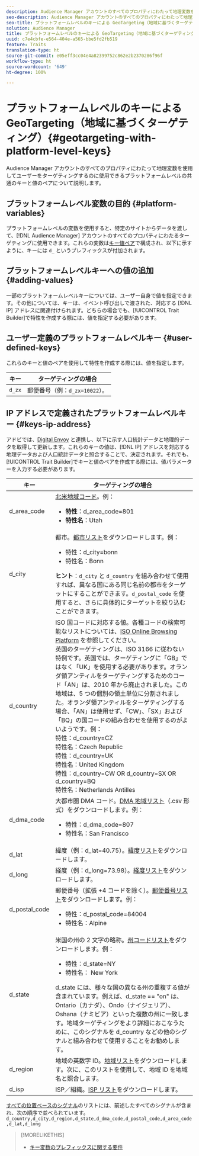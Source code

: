 ```yaml
---
description: Audience Manager アカウントのすべてのプロパティにわたって地理変数を使用してユーザーをターゲティングするのに使用できるプラットフォームレベルの共通のキーと値のペアについて説明します。
seo-description: Audience Manager アカウントのすべてのプロパティにわたって地理変数を使用してユーザーをターゲティングするのに使用できるプラットフォームレベルの共通のキーと値のペアについて説明します。
seo-title: プラットフォームレベルのキーによる GeoTargeting（地域に基づくターゲティング）
solution: Audience Manager
title: プラットフォームレベルのキーによる GeoTargeting（地域に基づくターゲティング）
uuid: c7e4cbfe-e564-404e-a565-bbe5fd2fb519
feature: Traits
translation-type: ht
source-git-commit: e05eff3cc04e4a82399752c862e2b2370286f96f
workflow-type: ht
source-wordcount: '649'
ht-degree: 100%

---
```



# プラットフォームレベルのキーによる GeoTargeting（地域に基づくターゲティング）{#geotargeting-with-platform-level-keys}

Audience Manager アカウントのすべてのプロパティにわたって地理変数を使用してユーザーをターゲティングするのに使用できるプラットフォームレベルの共通のキーと値のペアについて説明します。

<!-- c_tb_platform_vars.xml -->

## プラットフォームレベル変数の目的 {#platform-variables}

プラットフォームレベルの変数を使用すると、特定のサイトからデータを渡して、[!DNL Audience Manager] アカウントのすべてのプロパティにわたるターゲティングに使用できます。これらの変数は[キー値ペア](../../reference/key-value-pairs-explained.md)で構成され、以下に示すように、キーには `d_` というプレフィックスが付加されます。

## プラットフォームレベルキーへの値の追加 {#adding-values}

一部のプラットフォームレベルキーについては、ユーザー自身で値を指定できます。その他については、キーは、イベント呼び出しで渡された、対応する [!DNL IP] アドレスに関連付けられます。どちらの場合でも、[!UICONTROL Trait Builder]で特性を作成する際には、値を指定する必要があります。

## ユーザー定義のプラットフォームレベルキー {#user-defined-keys}

これらのキーと値のペアを使用して特性を作成する際には、値を指定します。

| キー | ターゲティングの場合 |
|---|---|
| `d_zx` | 郵便番号（例：`d_zx=10022`）。 |

## IP アドレスで定義されたプラットフォームレベルキー {#keys-ip-address}

アドビでは、[Digital Envoy](https://www.digitalenvoy.com/) と連携し、以下に示す人口統計データと地理的データを取得して更新します。これらのキーの値は、[!DNL IP] アドレスを対応する地理データおよび人口統計データと照合することで、決定されます。それでも、[!UICONTROL Trait Builder]でキーと値のペアを作成する際には、値パラメーターを入力する必要があります。

| キー | ターゲティングの場合 |
|--- |--- |
| d_area_code | [北米地域コード](https://en.wikipedia.org/wiki/List_of_North_American_Numbering_Plan_area_codes)。例： <ul><li>**特性**：d_area_code=801</li><li>**特性名**：Utah</li></ul> |
| d_city | 都市。[都市リスト](assets/d_city.txt)をダウンロードします。例： <ul><li>特性：d_city=bonn</li><li>特性名：Bonn</li></ul> **ヒント**：`d_city` と `d_country` を組み合わせて使用すれば、異なる国にある同じ名前の都市をターゲットにすることができます。`d_postal_code` を使用すると、さらに具体的にターゲットを絞り込むことができます。 |
| d_country | ISO 国コードに対応する値。各種コードの検索可能なリストについては、[ISO Online Browsing Platform](https://www.iso.org/obp/ui/#home) を参照してください。<br>英国のターゲティングは、ISO 3166 に従わない特例です。英国では、ターゲティングに「GB」ではなく「UK」を使用する必要があります。オランダ領アンティルをターゲティングするためのコード「AN」は、2010 年から廃止されました。この地域は、5 つの個別の領土単位に分割されました。オランダ領アンティルをターゲティングする場合、「AN」は使用せず、「CW」、「SX」および「BQ」の国コードの組み合わせを使用するのがよいようです。例：<br>特性：d_country=CZ <br>特性名：Czech Republic<br>特性：d_country=UK<br>特性名：United Kingdom<br>特性：d_country=CW OR d_country=SX OR d_country=BQ<br>特性名：Netherlands Antilles |
| d_dma_code | 大都市圏 DMA コード。[DMA 地域リスト](assets/DMAregions.csv)（.csv 形式）をダウンロードします。例： <ul><li>特性：d_dma_code=807</li><li>特性名：San Francisco</li></ul> |
| d_lat | 緯度（例：d_lat=40.75）。[緯度リスト](assets/d_lat.txt)をダウンロードします。 |
| d_long | 経度（例：d_long=73.98）。[経度リスト](assets/d_long.txt)をダウンロードします。 |
| d_postal_code | 郵便番号（拡張 +4 コードを除く）。[郵便番号リスト](assets/d_postal_code.txt)をダウンロードします。例： <ul><li>特性：d_postal_code=84004 </li><li>特性名：Alpine</li></ul> |
| d_state | 米国の州の 2 文字の略称。[州コードリスト](assets/d_state.txt)をダウンロードします。例： <ul><li>特性：d_state=NY </li><li>特性名： New York</li></ul>d_state には、様々な国の異なる州の重複する値が含まれています。例えば、d_state == &quot;on&quot; は、Ontario（カナダ）、Ondo（ナイジェリア）、Oshana（ナミビア）といった複数の州に一致します。地域ターゲティングをより詳細におこなうために、このシグナルを d_country などの他のシグナルと組み合わせて使用することをお勧めします。 |
| d_region | 地域の英数字 ID。[地域リスト](assets/Country_RegionCodes_City.csv)をダウンロードします。次に、このリストを使用して、地域 ID を地域名と照合します。 |
| d_isp | ISP／組織。[ISP リスト](assets/d_isp.txt)をダウンロードします。 |

[すべての位置ベースのシグナル](assets/all.txt)のリストには、前述したすべてのシグナルが含まれ、次の順序で並べられています。`d_country,d_city,d_region,d_state,d_dma_code,d_postal_code,d_area_code,d_lat,d_long`

>[!MORELIKETHIS]
>
>* [キー変数のプレフィックスに関する要件](../../features/traits/trait-variable-prefixes.md)

